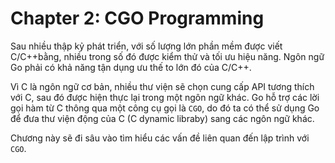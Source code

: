 Chapter 2: CGO Programming
===

Sau nhiều thập kỷ phát triển, với số lượng lớn phần mềm được viết  C/C++bằng, nhiều trong số đó được kiểm thử và tối ưu hiệu năng. Ngôn ngữ Go phải có khả năng tận dụng ưu thế to lớn đó của C/C++.

Vì C là ngôn ngữ cơ bản, nhiều thư viện sẽ chọn cung cấp API tương thích với C, sau đó được hiện thực lại trong một ngôn ngữ khác.
Go hỗ trợ các lời gọi hàm từ C thông qua một công cụ gọi là `CGO`, do đó ta có thể sử dụng Go để đưa thư viện động của C (C dynamic libraby) sang các ngôn ngữ khác.

 Chương này sẽ đi sâu vào tìm hiểu các vấn đề liên quan đến lập trình với `CGO`.